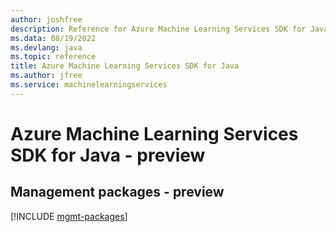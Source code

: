 ```yaml
---
author: joshfree
description: Reference for Azure Machine Learning Services SDK for Java
ms.data: 08/19/2022
ms.devlang: java
ms.topic: reference
title: Azure Machine Learning Services SDK for Java
ms.author: jfree
ms.service: machinelearningservices
---
```

# Azure Machine Learning Services SDK for Java - preview

## Management packages - preview
[!INCLUDE [mgmt-packages](machine-learning-services-mgmt-index.md)]